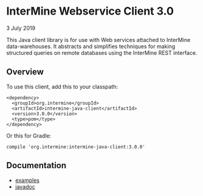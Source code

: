 InterMine Webservice Client 3.0
===============================
3 July 2019

This Java client library is for use with Web services
attached to InterMine data-warehouses. It abstracts
and simplifies techniques for making structured
queries on remote databases using the InterMine
REST interface.


Overview
--------

To use this client, add this to your classpath:

```
<dependency>
  <groupId>org.intermine</groupId>
  <artifactId>intermine-java-client</artifactId>
  <version>3.0.0</version>
  <type>pom</type>
</dependency>
```

Or this for Gradle:

`compile 'org.intermine:intermine-java-client:3.0.0'`


Documentation
---------------

* [examples](https://github.com/intermine/intermine-ws-java-docs/) 
* [javadoc](http://intermine.org/intermine-ws-java/javadoc/)



